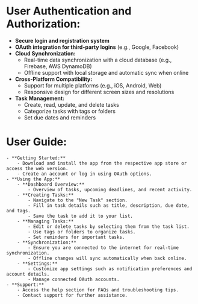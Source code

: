 # User Authentication and Authorization:
- **Secure login and registration system**
- **OAuth integration for third-party logins** (e.g., Google, Facebook)
- **Cloud Synchronization:**
    - Real-time data synchronization with a cloud database (e.g., Firebase, AWS DynamoDB)
    - Offline support with local storage and automatic sync when online
- **Cross-Platform Compatibility:**
    - Support for multiple platforms (e.g., iOS, Android, Web)
    - Responsive design for different screen sizes and resolutions
- **Task Management:**
    - Create, read, update, and delete tasks
    - Categorize tasks with tags or folders
    - Set due dates and reminders

# User Guide:
    - **Getting Started:**
        - Download and install the app from the respective app store or access the web version.
        - Create an account or log in using OAuth options.
    - **Using the App:**
        - **Dashboard Overview:**
            - Overview of tasks, upcoming deadlines, and recent activity.
        - **Creating Tasks:**
            - Navigate to the "New Task" section.
            - Fill in task details such as title, description, due date, and tags.
            - Save the task to add it to your list.
        - **Managing Tasks:**
            - Edit or delete tasks by selecting them from the task list.
            - Use tags or folders to organize tasks.
            - Set reminders for important tasks.
        - **Synchronization:**
            - Ensure you are connected to the internet for real-time synchronization.
            - Offline changes will sync automatically when back online.
        - **Settings:**
            - Customize app settings such as notification preferences and account details.
            - Manage connected OAuth accounts.
    - **Support:**
        - Access the help section for FAQs and troubleshooting tips.
        - Contact support for further assistance.